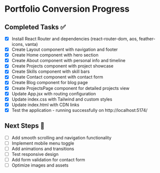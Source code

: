 # Portfolio Conversion Progress

## Completed Tasks ✅

- [x] Install React Router and dependencies (react-router-dom, aos, feather-icons, vanta)
- [x] Create Layout component with navigation and footer
- [x] Create Home component with hero section
- [x] Create About component with personal info and timeline
- [x] Create Projects component with project showcase
- [x] Create Skills component with skill bars
- [x] Create Contact component with contact form
- [x] Create Blog component for blog page
- [x] Create ProjectsPage component for detailed projects view
- [x] Update App.jsx with routing configuration
- [x] Update index.css with Tailwind and custom styles
- [x] Update index.html with CDN links
- [x] Test the application - running successfully on http://localhost:5174/

## Next Steps 🚀

- [ ] Add smooth scrolling and navigation functionality
- [ ] Implement mobile menu toggle
- [ ] Add animations and transitions
- [ ] Test responsive design
- [ ] Add form validation for contact form
- [ ] Optimize images and assets
